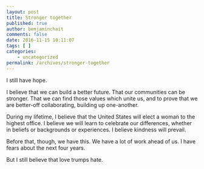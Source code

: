 ```yaml
---
layout: post
title: Stronger together
published: true
author: benjaminchait
comments: false
date: 2016-11-15 10:11:07
tags: [ ]
categories:
    - uncategorized
permalink: /archives/stronger-together
---
```

I still have hope.&nbsp;

I believe that we can build a better future. That our communities can be stronger. That we can find those values which unite us, and to prove that we are better-off collaborating, building up one-another.&nbsp;

During my lifetime, I believe that the United States will elect a woman to the highest office. I believe we will learn to celebrate our differences, whether in beliefs or backgrounds or experiences. I believe kindness will prevail.&nbsp;

Before that, though, we have this. We have a lot of work ahead of us. I have fears about the next four years.&nbsp;

But I still believe that love trumps hate.&nbsp;
